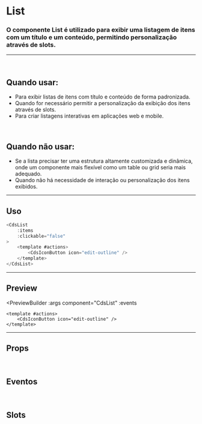 # List

### O componente List é utilizado para exibir uma listagem de itens com um título e um conteúdo, permitindo personalização através de slots.
---
<br>

## Quando usar:
- Para exibir listas de itens com título e conteúdo de forma padronizada.
- Quando for necessário permitir a personalização da exibição dos itens através de slots.
- Para criar listagens interativas em aplicações web e mobile.

<br>

## Quando não usar:
- Se a lista precisar ter uma estrutura altamente customizada e dinâmica, onde um componente mais flexível como um table ou grid seria mais adequado.
- Quando não há necessidade de interação ou personalização dos itens exibidos.

---

## Uso

```js
<CdsList
	:items
	:clickable="false"
>
	<template #actions>
		<CdsIconButton icon="edit-outline" />
	</template>
</CdsList>
```

---

## Preview

<PreviewBuilder
	:args
	component="CdsList"
	:events
>
	<template #actions>
		<CdsIconButton icon="edit-outline" />
	</template>
</PreviewBuilder>

---

## Props

<APITable
	name="CdsList"
	section="props"
/>
<br>

## Eventos

<APITable
	name="CdsList"
	section="events"
/>
<br>

## Slots

<APITable
	name="CdsList"
	section="slots"
/>


<script setup>
import { ref } from 'vue';
import CdsList from '@/components/List.vue';
import CdsIconButton from '@/components/IconButton.vue';

const events = [
	'click'
];

const items = ref([
	{
		title: 'Goku o maior de todos os tempos',
		content: 'Todo mundo sabe que ele é o mais forte do mundo (não é atoa o filme 2)'
	},
	{
		title: 'Invejosos dirão que é o Gohan',
		content: 'Mas também todo mundo sabe que ele é um banana depois da saga do Cell'
	},
	{
		title: 'Todo mundo gosta do Vegeta',
		content: 'Claro que sim, não tem como não gostar'
	},
]);

const args = ref({
	items,
	clickable: false,
});
</script>
